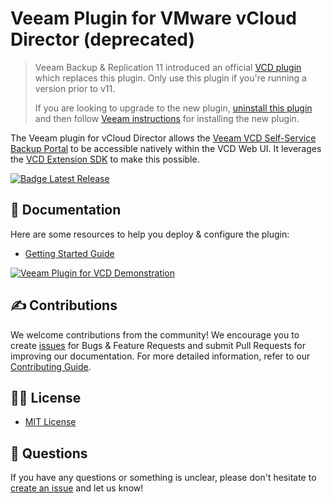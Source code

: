 # Veeam Plugin for VMware vCloud Director (deprecated)

> Veeam Backup & Replication 11 introduced an official [VCD plugin](https://helpcenter.veeam.com/docs/backup/em/vcd_plugin_upload_configure.html?ver=110) which replaces this plugin. Only use this plugin if you're running a version prior to v11.
>
> If you are looking to upgrade to the new plugin, [uninstall this plugin](https://veeamhub.github.io/veeam-plugin-for-vcd/plugin-uninstall-instructions.html) and then follow [Veeam instructions](https://helpcenter.veeam.com/docs/backup/em/vcd_plugin_upload_configure.html?ver=110) for installing the new plugin.

The Veeam plugin for vCloud Director allows the [Veeam VCD Self-Service Backup Portal](https://helpcenter.veeam.com/docs/backup/em/em_managing_vms_in_vcd_org.html?ver=95u4) to be accessible natively within the VCD Web UI. It leverages the [VCD Extension SDK](https://github.com/vmware/vcd-ext-sdk) to make this possible.

[![Badge Latest Release](https://img.shields.io/badge/Download-latest-green)](https://github.com/VeeamHub/veeam-plugin-for-vcd/releases/latest)

## 📗 Documentation

Here are some resources to help you deploy & configure the plugin:

* [Getting Started Guide](https://veeamhub.github.io/veeam-plugin-for-vcd/)

[![Veeam Plugin for VCD Demonstration](https://img.youtube.com/vi/8oFbJMhHaak/0.jpg)](https://www.youtube.com/watch?v=8oFbJMhHaak)

## ✍ Contributions

We welcome contributions from the community! We encourage you to create [issues](https://github.com/VeeamHub/veeam-plugin-for-vcd/issues/new/choose) for Bugs & Feature Requests and submit Pull Requests for improving our documentation. For more detailed information, refer to our [Contributing Guide](CONTRIBUTING.md).

## 🤝🏾 License

* [MIT License](LICENSE)

## 🤔 Questions

If you have any questions or something is unclear, please don't hesitate to [create an issue](https://github.com/VeeamHub/veeam-plugin-for-vcd/issues/new/choose) and let us know!
